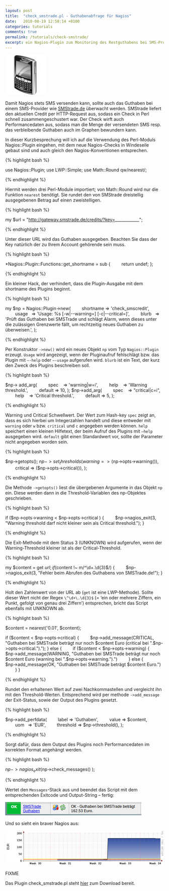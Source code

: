 ```yaml
---
layout: post
title:  "check_smstrade.pl - Guthabenabfrage für Nagios"
date:   2010-08-19 12:58:14 +0100
categories: tutorials
comments: true
permalink: /tutorials/check-smstrade/
excerpt: ein Nagios-Plugin zum Monitoring des Restguthabens bei SMS-Providern
---
```


![](/assets/check_smstrade/blackberry.png)

Damit Nagios stets SMS versenden kann, sollte auch das Guthaben bei
einem SMS-Provider wie
[SMStrade.de](http://www.smstrade.de/)
überwacht werden. SMStrade liefert den aktuellen Credit per HTTP-Request
aus, sodass ein Check in Perl schnell zusammengeschustert war.
 Der Check wirft auch Performancedaten aus, sodass man die Menge der
versendeten SMS resp. das verbleibende Guthaben auch im Graphen
bewundern kann.

In dieser Kurzbesprechung will ich auf die Verwendung des Perl-Moduls
Nagios::Plugin eingehen, mit dem neue Nagios-Checks in Windeseile gebaut
sind und auch gleich den Nagios-Konventionen entsprechen.

{% highlight bash %}

use Nagios::Plugin;
use LWP::Simple;
use Math::Round qw/nearest/;

{% endhighlight %}

Hiermit werden drei Perl-Module importiert; von Math::Round wird nur die
Funktion `nearest` benötigt. Sie rundet den von SMStrade dreistellig
ausgegebenen Betrag auf einen zweistelligen.

{% highlight bash %}

my $url = "http://gateway.smstrade.de/credits/?key=____________";

{% endhighlight %}

Unter dieser URL wird das Guthaben ausgegeben. Beachten Sie dass der Key
natürlich der zu Ihrem Account gehörende sein muss.

{% highlight bash %}

*Nagios::Plugin::Functions::get_shortname = sub {
        return undef;
};

{% endhighlight %}

Ein kleiner Hack, der verhindert, dass die Plugin-Ausgabe mit dem
shortname des Plugins beginnt.

{% highlight bash %}

my $np = Nagios::Plugin->new(
        shortname => 'check_smscredit',
        usage   => 'Usage: %s [-w|--warning=] [-c|--critical=]',
        blurb   => 'Prüft das Guthaben bei SMSTrade und schlägt Alarm,
wenn dieses unter die zulässigen Grenzwerte fällt, um rechtzeitig neues
Guthaben zu überweisen.',
);

{% endhighlight %}

Per Konstruktor `->new()` wird ein neues Objekt `np` vom Typ
`Nagios::Plugin` erzeugt. `Usage` wird angezeigt, wenn der Pluginaufruf
fehlschlägt bzw. das Plugin mit `–-help` oder `–-usage` aufgerufen wird.
`blurb` ist ein Text, der kurz den Zweck des Plugins beschreiben soll.

{% highlight bash %}

$np-> add_arg(
        spec    => 'warning|w=i',
        help    => 'Warning threshold.',
        default => 10,
);
$np->add_arg(
        spec    => "critical|c=i",
        help    => 'Critical threshold.',
        default => 5,
);

{% endhighlight %}

Warning und Critical Schwellwert. Der Wert zum Hash-key `spec` zeigt an,
dass es sich hierbei um Integerzahlen handelt und diese entweder mit
`warning` oder `w` bzw. `critical` und `c` angegeben werden können.
`help` speichert einen kleinen Hilfetext, der beim Aufruf des Plugins
mit `–help` ausgegeben wird. `default` gibt einen Standardwert vor,
sollte der Parameter nicht angegeben worden sein.

{% highlight bash %}

$np->getopts();
$np->set_thresholds(
        warning => ($np->opts->warning()),
        critical => ($np->opts->critical()),
);

{% endhighlight %}

Die Methode `->getopts()` liest die übergebenen Argumente in das Objekt
`np` ein. Diese werden dann in die Threshold-Variablen des np-Objektes
geschrieben.

{% highlight bash %}

if ($np->opts->warning \< $np->opts->critical ) {
        $np->nagios_exit(3, "Warning threshold darf nicht kleiner sein als Critical threshold.");
}

{% endhighlight %}

Die Exit-Methode mit dem Status 3 (UNKNOWN) wird aufgerufen, wenn der
Warning-Threshold kleiner ist als der Critical-Threshold.

{% highlight bash %}

my $content = get $url;
if ($content !\~ m/\^\d+\.\d{3}$/) {
        $np->nagios_exit(3, "Fehler beim Abrufen des Guthabens von SMSTrade.de!");
}

{% endhighlight %}

Holt den Zahlenwert von der URL ab (`get` ist eine LWP-Methode). Sollte
dieser Wert nicht der Regex `\^\d+\.\d{3}$` (= ‘ein oder mehrere
Ziffern, ein Punkt, gefolgt von genau drei Ziffern’) entsprechen, bricht
das Script ebenfalls mit UNKNOWN ab.

{% highlight bash %}

$content = nearest('0.01', $content);

if ($content \< $np->opts->critical) {
        $np->add_message(CRITICAL, "Guthaben bei SMSTrade beträgt nur noch $content Euro (critical bei ".$np->opts->critical.").");
} else {
        if ($content \< $np->opts->warning) {
           $np->add_message(WARNING, "Guthaben bei SMSTrade beträgt nur noch $content Euro (warning bei ".$np->opts->warning.").")
        } else {
           $np->add_message(OK, "Guthaben bei SMSTrade beträgt $content Euro.")
        }
}

{% endhighlight %}

Rundet den erhaltenen Wert auf zwei Nachkommastellen und vergleicht ihn
mit den Threshold-Werten. Entsprechend wird per methode
`->add_message` der Exit-Status, sowie der Output des Plugins gesetzt.

{% highlight bash %}

$np->add_perfdata(
        label => 'Guthaben',
        value => $content,
        uom   => 'EUR',
        threshold => $np->threshold(),
);

{% endhighlight %}

Sorgt dafür, dass dem Output des Plugins noch Performancedaten im
korrekten Format angehängt werden.

{% highlight bash %}

$np->nagios_exit(
        $np->check_messages()
);

{% endhighlight %}

Wertet den `Messages`-Stack aus und beendet das Script mit dem
entsprechenden Exitcode und Output-String – fertig:

![](/assets/check_smstrade/service.png)

Und so sieht ein braver Nagios aus:

![](/assets/check_smstrade/graph.png)

FIXME

Das Plugin check_smstrade.pl steht
[hier](http://blog.simon-meggle.de/wp-content/uploads/2011/08/check_smstrade.txt)
zum Download bereit.
